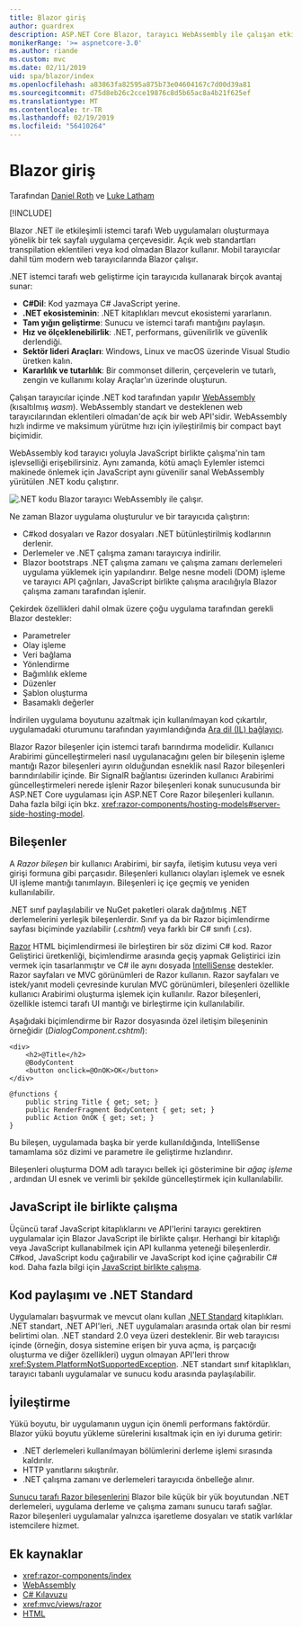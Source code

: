 ```yaml
---
title: Blazor giriş
author: guardrex
description: ASP.NET Core Blazor, tarayıcı WebAssembly ile çalışan etkileşimli istemci tarafı .NET ile uygulama oluşturmak için yeni bir yöntem keşfedin.
monikerRange: '>= aspnetcore-3.0'
ms.author: riande
ms.custom: mvc
ms.date: 02/11/2019
uid: spa/blazor/index
ms.openlocfilehash: a83863fa82595a875b73e04604167c7d00d39a81
ms.sourcegitcommit: d75d8eb26c2cce19876c8d5b65ac8a4b21f625ef
ms.translationtype: MT
ms.contentlocale: tr-TR
ms.lasthandoff: 02/19/2019
ms.locfileid: "56410264"
---
```

# <a name="introduction-to-blazor"></a>Blazor giriş

Tarafından [Daniel Roth](https://github.com/danroth27) ve [Luke Latham](https://github.com/guardrex)

[!INCLUDE[](~/includes/razor-components-preview-notice.md)]

Blazor .NET ile etkileşimli istemci tarafı Web uygulamaları oluşturmaya yönelik bir tek sayfalı uygulama çerçevesidir. Açık web standartları transpilation eklentileri veya kod olmadan Blazor kullanır. Mobil tarayıcılar dahil tüm modern web tarayıcılarında Blazor çalışır.

.NET istemci tarafı web geliştirme için tarayıcıda kullanarak birçok avantaj sunar:

* **C#Dil**: Kod yazmaya C# JavaScript yerine.
* **.NET ekosisteminin**: .NET kitaplıkları mevcut ekosistemi yararlanın.
* **Tam yığın geliştirme**: Sunucu ve istemci tarafı mantığını paylaşın.
* **Hız ve ölçeklenebilirlik**: .NET, performans, güvenilirlik ve güvenlik derlendiği.
* **Sektör lideri Araçları**: Windows, Linux ve macOS üzerinde Visual Studio üretken kalın.
* **Kararlılık ve tutarlılık**:  Bir commonset dillerin, çerçevelerin ve tutarlı, zengin ve kullanımı kolay Araçlar'ın üzerinde oluşturun.

Çalışan tarayıcılar içinde .NET kod tarafından yapılır [WebAssembly](http://webassembly.org) (kısaltılmış *wasm*). WebAssembly standart ve desteklenen web tarayıcılarından eklentileri olmadan'de açık bir web API'sidir. WebAssembly hızlı indirme ve maksimum yürütme hızı için iyileştirilmiş bir compact bayt biçimidir.

WebAssembly kod tarayıcı yoluyla JavaScript birlikte çalışma'nin tam işlevselliği erişebilirsiniz. Aynı zamanda, kötü amaçlı Eylemler istemci makinede önlemek için JavaScript aynı güvenilir sanal WebAssembly yürütülen .NET kodu çalıştırır.

![.NET kodu Blazor tarayıcı WebAssembly ile çalışır.](index/_static/blazor.png)

Ne zaman Blazor uygulama oluşturulur ve bir tarayıcıda çalıştırın:

* C#kod dosyaları ve Razor dosyaları .NET bütünleştirilmiş kodlarının derlenir.
* Derlemeler ve .NET çalışma zamanı tarayıcıya indirilir.
* Blazor bootstraps .NET çalışma zamanı ve çalışma zamanı derlemeleri uygulama yüklemek için yapılandırır. Belge nesne modeli (DOM) işleme ve tarayıcı API çağrıları, JavaScript birlikte çalışma aracılığıyla Blazor çalışma zamanı tarafından işlenir.

Çekirdek özellikleri dahil olmak üzere çoğu uygulama tarafından gerekli Blazor destekler:

* Parametreler
* Olay işleme
* Veri bağlama
* Yönlendirme
* Bağımlılık ekleme
* Düzenler
* Şablon oluşturma
* Basamaklı değerler

İndirilen uygulama boyutunu azaltmak için kullanılmayan kod çıkartılır, uygulamadaki oturumunu tarafından yayımlandığında [Ara dil (IL) bağlayıcı](xref:host-and-deploy/razor-components/configure-linker).

Blazor Razor bileşenler için istemci tarafı barındırma modelidir. Kullanıcı Arabirimi güncelleştirmeleri nasıl uygulanacağını gelen bir bileşenin işleme mantığı Razor bileşenleri ayırın olduğundan esneklik nasıl Razor bileşenleri barındırılabilir içinde. Bir SignalR bağlantısı üzerinden kullanıcı Arabirimi güncelleştirmeleri nerede işlenir Razor bileşenleri konak sunucusunda bir ASP.NET Core uygulaması için ASP.NET Core Razor bileşenleri kullanın. Daha fazla bilgi için bkz. <xref:razor-components/hosting-models#server-side-hosting-model>. 

## <a name="components"></a>Bileşenler

A *Razor bileşen* bir kullanıcı Arabirimi, bir sayfa, iletişim kutusu veya veri girişi formuna gibi parçasıdır. Bileşenleri kullanıcı olayları işlemek ve esnek UI işleme mantığı tanımlayın. Bileşenleri iç içe geçmiş ve yeniden kullanılabilir.

.NET sınıf paylaşılabilir ve NuGet paketleri olarak dağıtılmış .NET derlemelerini yerleşik bileşenlerdir. Sınıf ya da bir Razor biçimlendirme sayfası biçiminde yazılabilir (*.cshtml*) veya farklı bir C# sınıfı (*.cs*).

[Razor](xref:mvc/views/razor) HTML biçimlendirmesi ile birleştiren bir söz dizimi C# kod. Razor Geliştirici üretkenliği, biçimlendirme arasında geçiş yapmak Geliştirici izin vermek için tasarlanmıştır ve C# ile aynı dosyada [IntelliSense](/visualstudio/ide/using-intellisense) destekler. Razor sayfaları ve MVC görünümleri de Razor kullanın. Razor sayfaları ve istek/yanıt modeli çevresinde kurulan MVC görünümleri, bileşenleri özellikle kullanıcı Arabirimi oluşturma işlemek için kullanılır. Razor bileşenleri, özellikle istemci tarafı UI mantığı ve birleştirme için kullanılabilir.

Aşağıdaki biçimlendirme bir Razor dosyasında özel iletişim bileşeninin örneğidir (*DialogComponent.cshtml*):

```cshtml
<div>
    <h2>@Title</h2>
    @BodyContent
    <button onclick=@OnOK>OK</button>
</div>

@functions {
    public string Title { get; set; }
    public RenderFragment BodyContent { get; set; }
    public Action OnOK { get; set; }
}
```

Bu bileşen, uygulamada başka bir yerde kullanıldığında, IntelliSense tamamlama söz dizimi ve parametre ile geliştirme hızlandırır.

Bileşenleri oluşturma DOM adlı tarayıcı bellek içi gösterimine bir *ağaç işleme* , ardından UI esnek ve verimli bir şekilde güncelleştirmek için kullanılabilir.

## <a name="javascript-interop"></a>JavaScript ile birlikte çalışma

Üçüncü taraf JavaScript kitaplıklarını ve API'lerini tarayıcı gerektiren uygulamalar için Blazor JavaScript ile birlikte çalışır. Herhangi bir kitaplığı veya JavaScript kullanabilmek için API kullanma yeteneği bileşenlerdir. C#kod, JavaScript kodu çağırabilir ve JavaScript kod içine çağırabilir C# kod. Daha fazla bilgi için [JavaScript birlikte çalışma](xref:razor-components/javascript-interop).

## <a name="code-sharing-and-net-standard"></a>Kod paylaşımı ve .NET Standard

Uygulamaları başvurmak ve mevcut olanı kullan [.NET Standard](/dotnet/standard/net-standard) kitaplıkları. .NET standart, .NET API'leri, .NET uygulamaları arasında ortak olan bir resmi belirtimi olan. .NET standard 2.0 veya üzeri desteklenir. Bir web tarayıcısı içinde (örneğin, dosya sistemine erişen bir yuva açma, iş parçacığı oluşturma ve diğer özellikleri) uygun olmayan API'leri throw <xref:System.PlatformNotSupportedException>. .NET standart sınıf kitaplıkları, tarayıcı tabanlı uygulamalar ve sunucu kodu arasında paylaşılabilir.

## <a name="optimization"></a>İyileştirme

Yükü boyutu, bir uygulamanın uygun için önemli performans faktördür. Blazor yükü boyutu yükleme sürelerini kısaltmak için en iyi duruma getirir:

* .NET derlemeleri kullanılmayan bölümlerini derleme işlemi sırasında kaldırılır.
* HTTP yanıtlarını sıkıştırılır.
* .NET çalışma zamanı ve derlemeleri tarayıcıda önbelleğe alınır.

[Sunucu tarafı Razor bileşenlerini](xref:razor-components/index) Blazor bile küçük bir yük boyutundan .NET derlemeleri, uygulama derleme ve çalışma zamanı sunucu tarafı sağlar. Razor bileşenleri uygulamalar yalnızca işaretleme dosyaları ve statik varlıklar istemcilere hizmet.

## <a name="additional-resources"></a>Ek kaynaklar

* <xref:razor-components/index>
* [WebAssembly](http://webassembly.org/)
* [C# Kılavuzu](/dotnet/csharp/)
* <xref:mvc/views/razor>
* [HTML](https://www.w3.org/html/)
